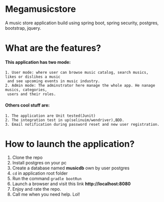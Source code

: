 # Megamusicstore
A music store application build using spring boot, spring security, postgres, bootstrap, jquery.

# What are the features?

  #### This application has two mode:
    1. User mode: where user can browse music catalog, search musics, likes or dislikes a music 
     and see upcoming events in music industry.
    2. Admin mode: The adminstrator here manage the whole app. He nanage musics, categories, 
     users and their roles.
  #### Others cool stuff are:
    1. The application are Unit tested(Junit)
    2. The integration test in up(selinuim/wendriver),BDD.
    3. Email notification during password reset and new user registration.
 

# How to launch the application?
   1. Clone the repo
   2. Install postgres on your pc
   3. Create a database named **musicdb** own by user postgres
   4. `cd` in application root folder
   4. Run the command `gradle bootRun`
   6. Launch a browser and visit this link **http://localhost:8080**
   7. Enjoy and rate the repo.
   8. Call me when you need help. Lol!
